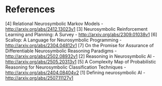 # References
[4] Relational Neurosymbolic Markov Models - http://arxiv.org/abs/2412.13023v1
[3] Neurosymbolic Reinforcement Learning and Planning: A Survey - http://arxiv.org/abs/2309.01038v1
[6] Scallop: A Language for Neurosymbolic Programming - http://arxiv.org/abs/2304.04812v1
[7] On the Promise for Assurance of Differentiable Neurosymbolic Reasoning Paradigms - http://arxiv.org/abs/2502.08932v1
[2] Reasoning in Neurosymbolic AI - http://arxiv.org/abs/2505.20313v1
[5] A Complexity Map of Probabilistic Reasoning for Neurosymbolic Classification Techniques - http://arxiv.org/abs/2404.08404v2
[1] Defining neurosymbolic AI - http://arxiv.org/abs/2507.11127v1